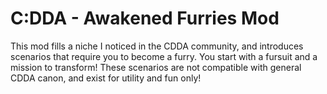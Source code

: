 # C:DDA - Awakened Furries Mod

This mod fills a niche I noticed in the CDDA community, and introduces scenarios that require you to become a furry. You start with a fursuit and a mission to transform! These scenarios are not compatible with general CDDA canon, and exist for utility and fun only!
